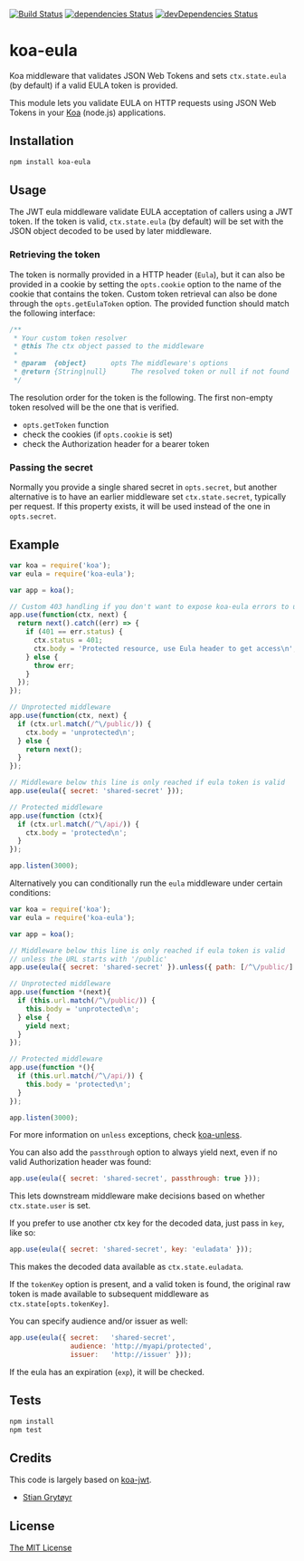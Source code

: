 [![Build Status](https://travis-ci.org/xploratics/koa-eula.svg)](https://travis-ci.org/xploratics/koa-eula)
[![dependencies Status](https://david-dm.org/xploratics/koa-eula/status.svg)](https://david-dm.org/xploratics/koa-eula)
[![devDependencies Status](https://david-dm.org/xploratics/koa-eula/dev-status.svg)](https://david-dm.org/xploratics/koa-eula?type=dev)

# koa-eula

Koa middleware that validates JSON Web Tokens and sets `ctx.state.eula`
(by default) if a valid EULA token is provided.

This module lets you validate EULA on HTTP requests using JSON Web Tokens
in your [Koa](http://koajs.com/) (node.js) applications.

## Installation

```bash
npm install koa-eula
```

## Usage

The JWT eula middleware validate EULA acceptation of callers using a JWT
token. If the token is valid, `ctx.state.eula` (by default) will be set
with the JSON object decoded to be used by later middleware.

### Retrieving the token

The token is normally provided in a HTTP header (`Eula`), but it
can also be provided in a cookie by setting the `opts.cookie` option
to the name of the cookie that contains the token. Custom token retrieval
can also be done through the `opts.getEulaToken` option. The provided function
should match the following interface:

```js
/**
 * Your custom token resolver
 * @this The ctx object passed to the middleware
 *
 * @param  {object}      opts The middleware's options
 * @return {String|null}      The resolved token or null if not found
 */
```

The resolution order for the token is the following. The first non-empty token resolved will be the one that is verified.

- `opts.getToken` function
- check the cookies (if `opts.cookie` is set)
- check the Authorization header for a bearer token

### Passing the secret

Normally you provide a single shared secret in `opts.secret`, but another
alternative is to have an earlier middleware set `ctx.state.secret`,
typically per request. If this property exists, it will be used instead
of the one in `opts.secret`.

## Example

```js
var koa = require('koa');
var eula = require('koa-eula');

var app = koa();

// Custom 403 handling if you don't want to expose koa-eula errors to users
app.use(function(ctx, next) {
  return next().catch((err) => {
    if (401 == err.status) {
      ctx.status = 401;
      ctx.body = 'Protected resource, use Eula header to get access\n';
    } else {
      throw err;
    }
  });
});

// Unprotected middleware
app.use(function(ctx, next) {
  if (ctx.url.match(/^\/public/)) {
    ctx.body = 'unprotected\n';
  } else {
    return next();
  }
});

// Middleware below this line is only reached if eula token is valid
app.use(eula({ secret: 'shared-secret' }));

// Protected middleware
app.use(function (ctx){
  if (ctx.url.match(/^\/api/)) {
    ctx.body = 'protected\n';
  }
});

app.listen(3000);
```

Alternatively you can conditionally run the `eula` middleware under certain conditions:

```js
var koa = require('koa');
var eula = require('koa-eula');

var app = koa();

// Middleware below this line is only reached if eula token is valid
// unless the URL starts with '/public'
app.use(eula({ secret: 'shared-secret' }).unless({ path: [/^\/public/] }));

// Unprotected middleware
app.use(function *(next){
  if (this.url.match(/^\/public/)) {
    this.body = 'unprotected\n';
  } else {
    yield next;
  }
});

// Protected middleware
app.use(function *(){
  if (this.url.match(/^\/api/)) {
    this.body = 'protected\n';
  }
});

app.listen(3000);
```

For more information on `unless` exceptions, check [koa-unless](https://github.com/Foxandxss/koa-unless).

You can also add the `passthrough` option to always yield next,
even if no valid Authorization header was found:

```js
app.use(eula({ secret: 'shared-secret', passthrough: true }));
```

This lets downstream middleware make decisions based on whether `ctx.state.user` is set.

If you prefer to use another ctx key for the decoded data, just pass in `key`, like so:

```js
app.use(eula({ secret: 'shared-secret', key: 'euladata' }));
```

This makes the decoded data available as `ctx.state.euladata`.

If the `tokenKey` option is present, and a valid token is found, the original raw token
is made available to subsequent middleware as `ctx.state[opts.tokenKey]`.

You can specify audience and/or issuer as well:

```js
app.use(eula({ secret:   'shared-secret',
               audience: 'http://myapi/protected',
               issuer:   'http://issuer' }));
```

If the eula has an expiration (`exp`), it will be checked.

## Tests

```bash
npm install
npm test
```

## Credits

This code is largely based on [koa-jwt](https://github.com/koa/koa-jwt).

- [Stian Grytøyr](http://stian.grytoyr.net/)

## License

[The MIT License](http://opensource.org/licenses/MIT)
